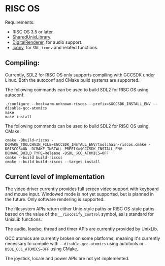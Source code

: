 RISC OS
=======

Requirements:

* RISC OS 3.5 or later.
* [SharedUnixLibrary](http://www.riscos.info/packages/LibraryDetails.html#SharedUnixLibraryarm).
* [DigitalRenderer](http://www.riscos.info/packages/LibraryDetails.html#DRendererarm), for audio support.
* [Iconv](http://www.netsurf-browser.org/projects/iconv/), for `SDL_iconv` and related functions.


Compiling:
----------

Currently, SDL2 for RISC OS only supports compiling with GCCSDK under Linux. Both the autoconf and CMake build systems are supported.

The following commands can be used to build SDL2 for RISC OS using autoconf:

    ./configure --host=arm-unknown-riscos --prefix=$GCCSDK_INSTALL_ENV --disable-gcc-atomics
    make
    make install

The following commands can be used to build SDL2 for RISC OS using CMake:

    cmake -Bbuild-riscos -DCMAKE_TOOLCHAIN_FILE=$GCCSDK_INSTALL_ENV/toolchain-riscos.cmake -DRISCOS=ON -DCMAKE_INSTALL_PREFIX=$GCCSDK_INSTALL_ENV -DCMAKE_BUILD_TYPE=Release -DSDL_GCC_ATOMICS=OFF
    cmake --build build-riscos
    cmake --build build-riscos --target install


Current level of implementation
-------------------------------

The video driver currently provides full screen video support with keyboard and mouse input. Windowed mode is not yet supported, but is planned in the future. Only software rendering is supported.

The filesystem APIs return either Unix-style paths or RISC OS-style paths based on the value of the `__riscosify_control` symbol, as is standard for UnixLib functions.

The audio, loadso, thread and timer APIs are currently provided by UnixLib.

GCC atomics are currently broken on some platforms, meaning it's currently necessary to compile with `--disable-gcc-atomics` using autotools or `-DSDL_GCC_ATOMICS=OFF` using CMake.

The joystick, locale and power APIs are not yet implemented.
